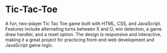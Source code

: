 # Tic-Tac-Toe
A fun, two-player Tic Tac Toe game built with HTML, CSS, and JavaScript. Features include alternating turns between X and O, win detection, a game draw handler, and a reset option. The design is responsive and interactive, making it a great project for practicing front-end web development and JavaScript game logic.
